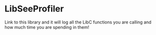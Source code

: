 # LibSeeProfiler
Link to this library and it will log all the LibC functions you are calling and how much time you are spending in them!

